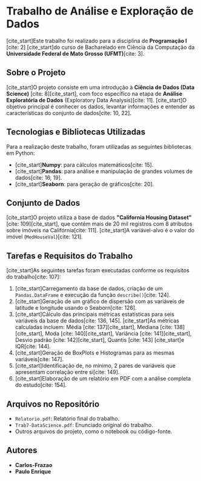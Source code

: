# Trabalho de Análise e Exploração de Dados

[cite_start]Este trabalho foi realizado para a disciplina de **Programação I** [cite: 2] [cite_start]do curso de Bacharelado em Ciência da Computação da **Universidade Federal de Mato Grosso (UFMT)**[cite: 3].

## Sobre o Projeto

[cite_start]O projeto consiste em uma introdução à **Ciência de Dados (Data Science)** [cite: 8][cite_start], com foco específico na etapa de **Análise Exploratória de Dados** (Exploratory Data Analysis)[cite: 11]. [cite_start]O objetivo principal é conhecer os dados, levantar informações e entender as características do conjunto de dados[cite: 10, 22].

## Tecnologias e Bibliotecas Utilizadas

Para a realização deste trabalho, foram utilizadas as seguintes bibliotecas em Python:

* [cite_start]**Numpy**: para cálculos matemáticos[cite: 15].
* [cite_start]**Pandas**: para análise e manipulação de grandes volumes de dados[cite: 16, 19].
* [cite_start]**Seaborn**: para geração de gráficos[cite: 20].

## Conjunto de Dados

[cite_start]O projeto utiliza a base de dados **"California Housing Dataset"** [cite: 109][cite_start], que contém mais de 20 mil registros com 8 atributos sobre imóveis na Califórnia[cite: 111]. [cite_start]A variável-alvo é o valor do imóvel (`MedHouseVal`)[cite: 121].

## Tarefas e Requisitos do Trabalho

[cite_start]As seguintes tarefas foram executadas conforme os requisitos do trabalho[cite: 107]:

1.  [cite_start]Carregamento da base de dados, criação de um `Pandas.DataFrame` e execução da função `describe()`[cite: 124].
2.  [cite_start]Geração de um gráfico de dispersão com as variáveis de latitude e longitude usando o Seaborn[cite: 126].
3.  [cite_start]Cálculo das principais métricas estatísticas para seis variáveis da base de dados[cite: 136, 145]. [cite_start]As métricas calculadas incluem: Média [cite: 137][cite_start], Mediana [cite: 138][cite_start], Moda [cite: 140][cite_start], Variância [cite: 141][cite_start], Desvio padrão [cite: 142][cite_start], Quantis [cite: 143] [cite_start]e IQR[cite: 144].
4.  [cite_start]Geração de BoxPlots e Histogramas para as mesmas variáveis[cite: 147].
5.  [cite_start]Identificação de, no mínimo, 2 pares de variáveis que apresentam correlação entre si[cite: 149].
6.  [cite_start]Elaboração de um relatório em PDF com a análise completa do estudo[cite: 154].

## Arquivos no Repositório

* `Relatorio.pdf`: Relatório final do trabalho.
* `Trab7-DataScience.pdf`: Enunciado original do trabalho.
* Outros arquivos do projeto, como o notebook ou código-fonte.

## Autores

* **Carlos-Frazao**
* **Paulo Enrique**
